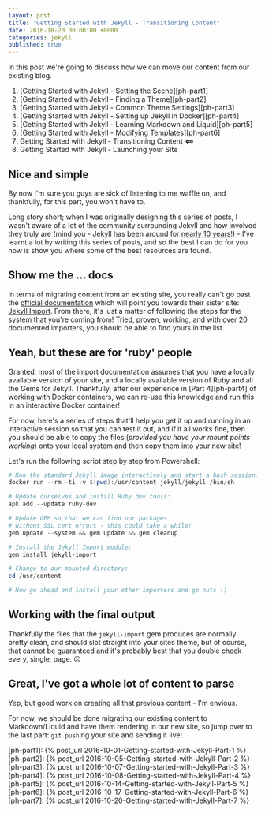 ```yaml
---
layout: post
title: "Getting Started with Jekyll - Transitioning Content"
date: 2016-10-20 00:00:00 +0000
categories: jekyll
published: true
---
```


In this post we're going to discuss how we can move our content from our existing blog.
<!--description-->

1. [Getting Started with Jekyll - Setting the Scene][ph-part1]
2. [Getting Started with Jekyll - Finding a Theme][ph-part2]
3. [Getting Started with Jekyll - Common Theme Settings][ph-part3]
4. [Getting Started with Jekyll - Setting up Jekyll in Docker][ph-part4]
5. [Getting Started with Jekyll - Learning Markdown and Liquid][ph-part5]
6. [Getting Started with Jekyll - Modifying Templates][ph-part6]
7. Getting Started with Jekyll - Transitioning Content **<==**
8. Getting Started with Jekyll - Launching your Site 

## Nice and simple

By now I'm sure you guys are sick of listening to me waffle on, and thankfully, for this part, you won't have to.

Long story short; when I was originally designing this series of posts, I wasn't aware of a lot of the community surrounding Jekyll and how involved they truly are (mind you - Jekyll has been around for [nearly 10 years][jekyll-wiki]!) - I've learnt a lot by writing this series of posts, and so the best I can do for you now is show you where some of the best resources are found.

## Show me the ... docs

In terms of migrating content from an existing site, you really can't go past the [official documentation][jekyll-docs] which will point you towards their sister site: [Jekyll Import][jekyll-import]. From there, it's just a matter of following the steps for the system that you're coming from! Tried, proven, working, and with over 20 documented importers, you should be able to find yours in the list.

## Yeah, but these are for 'ruby' people

Granted, most of the import documentation assumes that you have a locally available version of your site, and a locally available version of Ruby and all the Gems for Jekyll. Thankfully, after our experience in [Part 4][ph-part4] of working with Docker containers, we can re-use this knowledge and run this in an interactive Docker container!

For now, here's a series of steps that'll help you get it up and running in an interactive session so that you can test it out, and if it all works fine, then you should be able to copy the files (_provided you have your mount points working_) onto your local system and then copy them into your new site!

Let's run the following script step by step from Powershell:

```powershell
# Run the standard Jekyll image interactively and start a bash session:
docker run --rm -ti -v $(pwd):/usr/content jekyll/jekyll /bin/sh

# Update ourselves and install Ruby dev tools:
apk add --update ruby-dev

# Update GEM so that we can find our packages 
# without SSL cert errors - this could take a while!
gem update --system && gem update && gem cleanup

# Install the Jekyll Import module:
gem install jekyll-import

# Change to our mounted directory:
cd /usr/content

# Now go ahead and install your other importers and go nuts :)
```

## Working with the final output

Thankfully the files that the `jekyll-import` gem produces are normally pretty clean, and should slot straight into your sites theme, but of course, that cannot be guaranteed and it's probably best that you double check every, single, page. ☹  

## Great, I've got a whole lot of content to parse

Yep, but good work on creating all that previous content - I'm envious. 

For now, we should be done migrating our existing content to Markdown/Liquid and have them rendering in our new site, so jump over to the last part: `git push`ing your site and sending it live!



[ph-part1]:   {% post_url 2016-10-01-Getting-started-with-Jekyll-Part-1 %}
[ph-part2]:   {% post_url 2016-10-05-Getting-started-with-Jekyll-Part-2 %}
[ph-part3]:   {% post_url 2016-10-07-Getting-started-with-Jekyll-Part-3 %}
[ph-part4]:   {% post_url 2016-10-08-Getting-started-with-Jekyll-Part-4 %}
[ph-part5]:   {% post_url 2016-10-14-Getting-started-with-Jekyll-Part-5 %}
[ph-part6]:   {% post_url 2016-10-17-Getting-started-with-Jekyll-Part-6 %}
[ph-part7]:   {% post_url 2016-10-20-Getting-started-with-Jekyll-Part-7 %}

[jekyll-wiki]:   https://en.wikipedia.org/wiki/Jekyll_(software)#History
[jekyll-docs]:   http://jekyllrb.com/docs/migrations/
[jekyll-import]: https://import.jekyllrb.com/docs/home/ 